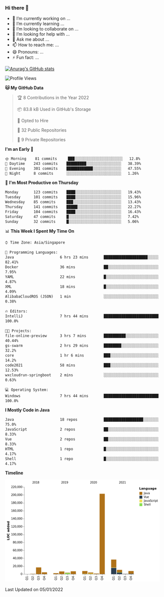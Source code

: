 ### Hi there 👋

- 🔭 I’m currently working on ...
- 🌱 I’m currently learning ...
- 👯 I’m looking to collaborate on ...
- 🤔 I’m looking for help with ...
- 💬 Ask me about ...
- 📫 How to reach me: ...
- 😄 Pronouns: ...
- ⚡ Fun fact: ...

[![Anurag's GitHub stats](https://github-readme-stats.vercel.app/api?username=xiumu2017&show_icons=true&theme=radical)](https://github.com/anuraghazra/github-readme-stats)

<!--
**xiumu2017/xiumu2017** is a ✨ _special_ ✨ repository because its `README.md` (this file) appears on your GitHub profile.

Here are some ideas to get you started:

- 🔭 I’m currently working on ...
- 🌱 I’m currently learning ...
- 👯 I’m looking to collaborate on ...
- 🤔 I’m looking for help with ...
- 💬 Ask me about ...
- 📫 How to reach me: ...
- 😄 Pronouns: ...
- ⚡ Fun fact: ...
-->

<!--START_SECTION:waka-->
![Profile Views](http://img.shields.io/badge/Profile%20Views-1-blue)

**🐱 My GitHub Data** 

> 🏆 8 Contributions in the Year 2022
 > 
> 📦 83.8 kB Used in GitHub's Storage 
 > 
> 💼 Opted to Hire
 > 
> 📜 32 Public Repositories 
 > 
> 🔑 9 Private Repositories  
 > 
**I'm an Early 🐤** 

```text
🌞 Morning    81 commits     ███░░░░░░░░░░░░░░░░░░░░░░   12.8% 
🌆 Daytime    243 commits    █████████░░░░░░░░░░░░░░░░   38.39% 
🌃 Evening    301 commits    ████████████░░░░░░░░░░░░░   47.55% 
🌙 Night      8 commits      ░░░░░░░░░░░░░░░░░░░░░░░░░   1.26%

```
📅 **I'm Most Productive on Thursday** 

```text
Monday       123 commits    ████░░░░░░░░░░░░░░░░░░░░░   19.43% 
Tuesday      101 commits    ████░░░░░░░░░░░░░░░░░░░░░   15.96% 
Wednesday    85 commits     ███░░░░░░░░░░░░░░░░░░░░░░   13.43% 
Thursday     141 commits    █████░░░░░░░░░░░░░░░░░░░░   22.27% 
Friday       104 commits    ████░░░░░░░░░░░░░░░░░░░░░   16.43% 
Saturday     47 commits     █░░░░░░░░░░░░░░░░░░░░░░░░   7.42% 
Sunday       32 commits     █░░░░░░░░░░░░░░░░░░░░░░░░   5.06%

```


📊 **This Week I Spent My Time On** 

```text
⌚︎ Time Zone: Asia/Singapore

💬 Programming Languages: 
Java                     6 hrs 23 mins       ████████████████████░░░░░   82.41% 
Docker                   36 mins             ██░░░░░░░░░░░░░░░░░░░░░░░   7.95% 
YAML                     22 mins             █░░░░░░░░░░░░░░░░░░░░░░░░   4.87% 
XML                      18 mins             █░░░░░░░░░░░░░░░░░░░░░░░░   4.09% 
AlibabaCloudROS (JSON)   1 min               ░░░░░░░░░░░░░░░░░░░░░░░░░   0.38%

🔥 Editors: 
IntelliJ                 7 hrs 44 mins       █████████████████████████   100.0%

🐱‍💻 Projects: 
file-online-preview      3 hrs 7 mins        ██████████░░░░░░░░░░░░░░░   40.44% 
gs-swarm                 2 hrs 29 mins       ████████░░░░░░░░░░░░░░░░░   32.2% 
core                     1 hr 6 mins         ███░░░░░░░░░░░░░░░░░░░░░░   14.2% 
code2021                 58 mins             ███░░░░░░░░░░░░░░░░░░░░░░   12.53% 
wxcloudrun-springboot    2 mins              ░░░░░░░░░░░░░░░░░░░░░░░░░   0.63%

💻 Operating System: 
Windows                  7 hrs 44 mins       █████████████████████████   100.0%

```

**I Mostly Code in Java** 

```text
Java                     18 repos            ██████████████████░░░░░░░   75.0% 
JavaScript               2 repos             ██░░░░░░░░░░░░░░░░░░░░░░░   8.33% 
Vue                      2 repos             ██░░░░░░░░░░░░░░░░░░░░░░░   8.33% 
HTML                     1 repo              █░░░░░░░░░░░░░░░░░░░░░░░░   4.17% 
Shell                    1 repo              █░░░░░░░░░░░░░░░░░░░░░░░░   4.17%

```


**Timeline**

![Chart not found](https://raw.githubusercontent.com/xiumu2017/xiumu2017/main/charts/bar_graph.png) 


 Last Updated on 05/01/2022
<!--END_SECTION:waka-->
